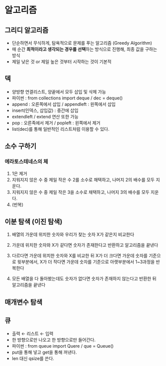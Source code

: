 # 알고리즘



## 그리디 알고리즘

- 단순하면서 무식하게, 탐욕적으로 문제를 푸는 알고리즘 (Greedy Algorithm)
- 매 순간 **최적이라고 생각되는 경우를 선택**하는 방식으로 진행해, 최종 값을 구하는 방식 
- 제일 낮은 것 or 제일 높은 것부터 시작하는 것이 기본적



## 덱

- 양방향 연결리스트, 양끝에서 모두 삽입 및 삭제 가능
- 파이썬 : from collections import deque / dec = deque()
- append : 오른쪽에서 삽입 / appendleft : 왼쪽에서 삽입
- insert(인덱스, 삽입값) : 중간에 삽입
- extendleft / extend 연산 또한 가능
- pop : 오른족에서 제거 / popleft : 왼쪽에서 제거
- list(dec)를 통해 일반적인 리스트처럼 이용할 수 있다.



## 소수 구하기



### 에라토스테네스의 체

1. 1은 제거
2. 지워지지 않은 수 중 제일 작은 수 2를 소수로 채택하고, 나머지 2의 배수를 모두 지운다.
3. 지워지지 않은 수 중 제일 작은 3을 소수로 채택하고, 나머지 3의 배수를 모두 지운다.
4. (반복)





## 이분 탐색 (이진 탐색)

1. 배열의 가운데 위치한 숫자와 우리가 찾는 숫자 X가 같은지 비교한다

2. 가운데 위치한 숫자와 X가 같다면 숫자가 존재한다고 반환하고 알고리즘을 끝낸다

3. 다르다면 가운데 위치한 숫자와 X를 비교한 뒤 X가 더 크다면 가운데 숫자를 기준으로 윗부분에서, X가 더 작다면 가운데 숫자를 기준으로 아랫부분에서 1~3과정을 반복한다

4. 모든 배열을 다 돌아봤는데도 숫자가 없다면 숫자가 존재하지 않는다고 반환한 뒤 알고리즘을 끝낸다





## 매개변수 탐색



## 큐

- 출력 ← 리스트 ← 입력
- 한 방향으로만 나오고 한 방향으로만 들어간다.
- 파이썬 : from queue import Quere / que = Queue()
- put을 통해 넣고 get을 통해 꺼낸다.
- len 대신 qsize를 쓴다.

